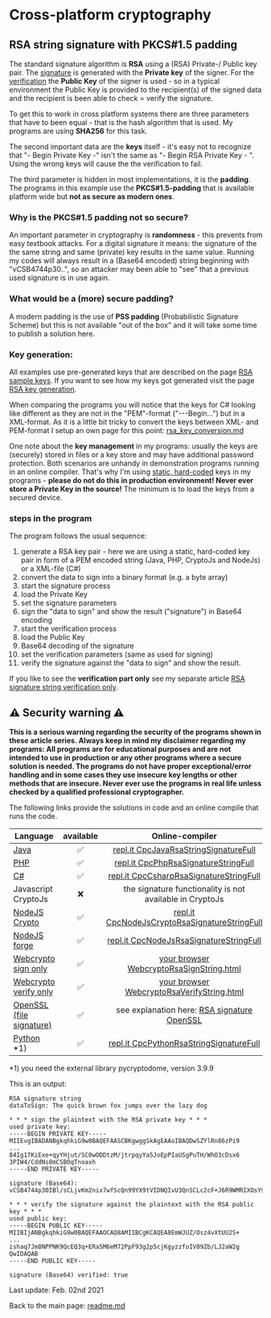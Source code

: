 # Cross-platform cryptography

## RSA string signature with PKCS#1.5 padding

The standard signature algorithm is **RSA** using a (RSA) Private-/ Public key pair. The <u>signature</u> is generated with the **Private key** of the signer. For the <u>verification</u> the **Public Key** of the signer is used - so in a typical environment the Public Key is provided to the recipient(s) of the signed data and the recipient is been able to check = verify the signature.

To get this to work in cross platform systems there are three parameters that have to been equal - that is the hash algorithm that is used. My programs are using **SHA256** for this task.

The second important data are the **keys** itself - it's easy not to recognize that "- Begin Private Key -" isn't the same as "- Begin RSA Private Key - ". Using the wrong keys will cause the the verification to fail.

The third parameter is hidden in most implementations, it is the **padding**. The programs in this example use the **PKCS#1.5-padding** that is available platform wide but **not as secure as modern ones**.

### Why is the PKCS#1.5 padding not so secure?

An important parameter in cryptography is **randomness** - this prevents from easy textbook attacks. For a digital signature it means: the signature of the the same string and same (private) key results in the same value. Running my codes will always result in a (Base64 encoded) string beginning with "vCSB4744p30..", so an attacker may been able to "see" that a previous used signature is in use again.

### What would be a (more) secure padding?

A modern padding is the use of **PSS padding** (Probabilistic Signature Scheme) but this is not available "out of the box" and it will take some time to publish a solution here.

### Key generation: 

All examples use pre-generated keys that are described on the page [RSA sample keys](rsa_sample_keypair.md). If you want to see how my keys got generated visit the page [RSA key generation](rsa_key_generation.md). 

When comparing the programs you will notice that the keys for C# looking like different as they are not in the "PEM"-format ("---Begin...") but in a XML-format. As it is a little bit tricky to convert the keys between XML- and PEM-format I setup an own page for this point: [rsa_key_conversion.md](rsa_key_conversion.md)

One note about the **key management** in my programs: usually the keys are (securely) stored in files or a key store and may have additional password protection. Both scenarios are unhandy in demonstration programs running in an online compiler. That's why I'm using <u>static, hard-coded</u> keys in my programs - **please do not do this in production environment! Never ever store a Private Key in the source!** The minimum is to load the keys from a secured device.

### steps in the program

The program follows the usual sequence:
1. generate a RSA key pair - here we are using a static, hard-coded key pair in form of a PEM encoded string (Java, PHP, CryptoJs and NodeJs) or a XML-file (C#)
2. convert the data to sign into a binary format (e.g. a byte array)
3. start the signature process
4. load the Private Key
5. set the signature parameters
6. sign the "data to sign" and show the result ("signature") in Base64 encoding
7. start the verification process
8. load the Public Key
9. Base64 decoding of the signature
10. set the verification parameters (same as used for signing)
11. verify the signature against the "data to sign" and show the result.

If you like to see the **verification part only** see my separate article [RSA signature string verification only](rsa_signature_string_verification_only.md).

## :warning: Security warning :warning:

**This is a serious warning regarding the security of the programs shown in these article series.  Always keep in mind my disclaimer regarding my programs: All programs are for educational purposes and are not intended to use in production or any other programs where a  secure solution is needed. The programs do not have proper exceptional/error handling and in some cases they use insecure key lengths or other methods that are insecure. Never ever use the programs in real life unless checked by a qualified professional cryptographer.**

The following links provide the solutions in code and an online compile that runs the code.

| Language | available | Online-compiler
| ------ | :---: | :----: |
| [Java](../RsaSignatureString/RsaSignatureStringFull.java) | :white_check_mark: | [repl.it CpcJavaRsaStringSignatureFull](https://repl.it/@javacrypto/CpcJavaRsaSignatureStringFull#Main.java/)
| [PHP](../RsaSignatureString/RsaSignatureStringFull.php) | :white_check_mark: | [repl.it CpcPhpRsaSignatureStringFull](https://repl.it/@javacrypto/CpcPhpRsaSignatureStringFull#main.php/)
| [C#](../RsaSignatureString/RsaSignatureStringFull.cs) | :white_check_mark: | [repl.it CpcCsharpRsaSignatureStringFull](https://repl.it/@javacrypto/CpcCsharpRsaSignatureStringFull#main.cs/)
| Javascript CryptoJs | :x: | the signature functionality is not available in CryptoJs
| [NodeJS Crypto](../RsaSignatureString/RsaSignatureStringFullNodeJsCrypto.js) | :white_check_mark: | [repl.it CpcNodeJsCryptoRsaSignatureStringFull](https://repl.it/@javacrypto/CpcNodeJsCryptoRsaSignatureStringFull#index.js/)
| [NodeJS forge](../RsaSignatureString/RsaSignatureStringFullNodeJs.js) | :white_check_mark: | [repl.it CpcNodeJsRsaSignatureStringFull](https://repl.it/@javacrypto/CpcNodeJsRsaSignatureStringFull#index.js/)
| [Webcrypto sign only](../RsaSignatureString/rsasignaturestringsign.html) | :white_check_mark: | [your browser WebcryptoRsaSignString.html](https://java-crypto.github.io/cross_platform_crypto/RsaSignatureString/rsasignaturestringsign.html)
| [Webcrypto verify only](../RsaSignatureString/rsasignaturestringverification.html) | :white_check_mark: | [your browser WebcryptoRsaVerifyString.html](https://java-crypto.github.io/cross_platform_crypto/RsaSignatureString/rsasignaturestringverification.html)
| [OpenSSL (file signature)](rsa_signature_file_openssl.md) | :white_check_mark: | see explanation here: [RSA signature OpenSSL](rsa_signature_file_openssl.md)
| [Python](../RsaSignatureString/RsaSignatureStringFull.py) *1) | :white_check_mark: | [repl.it CpcPythonRsaStringSignatureFull](https://repl.it/@javacrypto/CpcPythonRsaSignatureStringFull#main.py/)

*1) you need the external library pycryptodome, version 3.9.9

This is an output:

```plaintext
RSA signature string
dataToSign: The quick brown fox jumps over the lazy dog

* * * sign the plaintext with the RSA private key * * *
used private key:
-----BEGIN PRIVATE KEY-----
MIIEvgIBADANBgkqhkiG9w0BAQEFAASCBKgwggSkAgEAAoIBAQDwSZYlRn86zPi9
...
84Ig17KiExe+qyYHjut/SC0wODDtzM/jtrpqyYa5JoEpPIaUSgPuTH/WhO3cDsx6
3PIW4/CddNs8mCSBOqTnoaxh
-----END PRIVATE KEY-----

signature (Base64): vCSB4744p30IBl/sCLjvKm2nix7wfScQn99YX9tVIDNQIvU3QnSCLc2cF+J6R9WMRIXOsY94MxjKCQANW0CuaSs+w31ePHaounFVnmXyY092SicZrtpwlxw2CHqJ0NSyciDpxlRId1vjKlp9E5IJmYtVMtL2hfb711P+nb+m+1sPplNXPpJpdnWIzfLsDMVxCkplAdrcoH2HuWgOtOCHAf3vWbUC/vkvi388NT1UXJRPoERM0m1v11ogP9DiycMdoJxg3fbdH3HknbR02MLNEr7q4ZMzlrKxnYChwp2hnnBvJDcXpPDnQz7sG8zrim1nL/PS8CRG5lxhYYAZqTc+Vg==

* * * verify the signature against the plaintext with the RSA public key * * *
used public key:
-----BEGIN PUBLIC KEY-----
MIIBIjANBgkqhkiG9w0BAQEFAAOCAQ8AMIIBCgKCAQEA8EmWJUZ/Osz4vXtUU2S+
...
ishaq7Jm8NPPNK9QcEQ3q+ERa5M6eM72PpF93g2p5cjKgyzzfoIV09Zb/LJ2aW2g
QwIDAQAB
-----END PUBLIC KEY-----

signature (Base64) verified: true

```

Last update: Feb. 02nd 2021

Back to the main page: [readme.md](../readme.md)